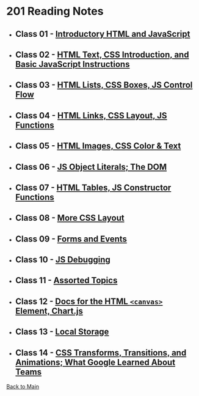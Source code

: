 # 201 Reading Notes

* ## Class 01 - [Introductory HTML and JavaScript](Class-01.md)

* ## Class 02 - [HTML Text, CSS Introduction, and Basic JavaScript Instructions](Class-02.md)

* ## Class 03 - [HTML Lists, CSS Boxes, JS Control Flow](Class-03.md)

* ## Class 04 - [HTML Links, CSS Layout, JS Functions](Class-04.md)

* ## Class 05 - [HTML Images, CSS Color & Text](Class-05.md)

* ## Class 06 - [JS Object Literals; The DOM](Class-06.md)

* ## Class 07 - [HTML Tables, JS Constructor Functions](Class-07.md)

* ## Class 08 - [More CSS Layout](Class-08.md)

* ## Class 09 - [Forms and Events](Class-09.md)

* ## Class 10 - [JS Debugging](Class-10.md)

* ## Class 11 - [Assorted Topics](Class-11.md)

* ## Class 12 - [Docs for the HTML `<canvas>` Element, Chart.js](Class-12.md)

* ## Class 13 - [Local Storage](Class-13.md)

* ## Class 14 - [CSS Transforms, Transitions, and Animations; What Google Learned About Teams](Class-14.md)

[Back to Main](/README.html)
